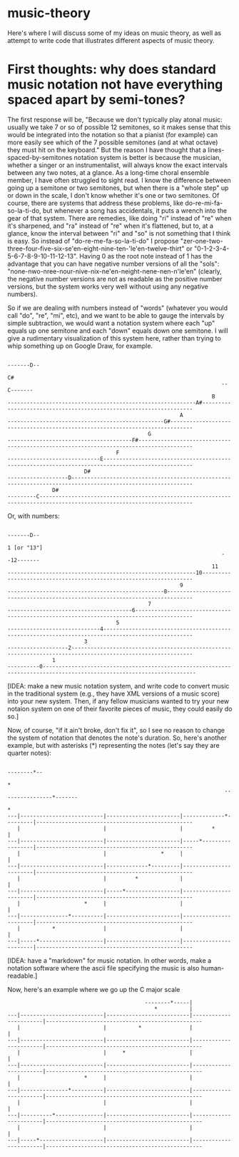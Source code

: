# music-theory
Here's where I will discuss some of my ideas on music theory, as well as attempt to write code that illustrates different aspects of music theory.

# First thoughts: why does standard music notation not have everything spaced apart by semi-tones?
The first response will be, "Because we don't typically play atonal music: usually we take 7 or so of possible 12 semitones, so it makes sense that this would be integrated into the notation so that a pianist (for example) can more easily see which of the 7 possible semitones (and at what octave) they must hit on the keyboard."  But the reason I have thought that a lines-spaced-by-semitones notation system is better is because the musician, whether a singer or an instrumentalist, will always know the exact intervals between any two notes, at a glance.  As a long-time choral ensemble member, I have often struggled to sight read.  I know the difference between going up a semitone or two semitones, but when there is a "whole step" up or down in the scale, I don't know whether it's one or two semitones.  Of course, there are systems that address these problems, like do-re-mi-fa-so-la-ti-do, but whenever a song has accidentals, it puts a wrench into the gear of that system.  There are remedies, like doing "ri" instead of "re" when it's sharpened, and "ra" instead of "re" when it's flattened, but to, at a glance, know the interval between "ri" and "so" is not something that I think is easy.  So instead of "do-re-me-fa-so-la-ti-do" I propose "zer-one-two-three-four-five-six-se'en-eight-nine-ten-'le'en-twelve-thirt" or "0-1-2-3-4-5-6-7-8-9-10-11-12-13".  Having 0 as the root note instead of 1 has the advantage that you can have negative number versions of all the "sols": "none-nwo-nree-nour-nive-nix-ne'en-neight-nene-nen-n'le'en" (clearly, the negative number versions are not as readable as the positive number versions, but the system works very well without using any negative numbers).

So if we are dealing with numbers instead of "words" (whatever you would call "do", "re", "mi", etc), and we want to be able to gauge the intervals by simple subtraction, we would want a notation system where each "up" equals up one semitone and each "down" equals down one semitone.  I will give a rudimentary visualization of this system here, rather than trying to whip something up on Google Draw, for example.
```
                                                                        -------D--
                                                                          C#
                                                                   --C-------
                                                                B
-----------------------------------------------------------A#-------------------------------------------------------------------
                                                      A
-------------------------------------------------G#-----------------------------------------------------------------------------
                                            G
---------------------------------------F#---------------------------------------------------------------------------------------
                                  F    
-----------------------------E--------------------------------------------------------------------------------------------------
                        D#   
-------------------D------------------------------------------------------------------------------------------------------------
              D#   
---------C----------------------------------------------------------------------------------------------------------------------
```
Or, with numbers:
```
                                                                        -------D--
                                                                          1 [or "13"]
                                                                   --12-------
                                                                11
-----------------------------------------------------------10-------------------------------------------------------------------
                                                      9
-------------------------------------------------8------------------------------------------------------------------------------
                                            7
---------------------------------------6----------------------------------------------------------------------------------------
                                  5    
-----------------------------4--------------------------------------------------------------------------------------------------
                        3   
-------------------2------------------------------------------------------------------------------------------------------------
              1   
----------0----------------------------------------------------------------------------------------------------------------------
```

[IDEA: make a new music notation system, and write code to convert music in the traditional system (e.g., they have XML versions of a music score) into your new system.  Then, if any fellow musicians wanted to try your new notaion system on one of their favorite pieces of music, they could easily do so.]

Now, of course, "if it ain't broke, don't fix it", so I see no reason to change the system of notation that denotes the note's duration.  So, here's another example, but with asterisks (\*) representing the notes (let's say they are quarter notes):
```
                                                                                    --------*--
                                                                                        *
                                                                    ----------------*-------
                                                                        *     
---|--------------------------|-----------------------|-------------*---------|-------------------------------------------------
   |                          |                       |         *             |
---|--------------------------|-----------------------|-----*-----------------|-------------------------------------------------
   |                          |                 *     |                       |
---|--------------------------|-------------*---------|-----------------------|-------------------------------------------------
   |                          |         *             |                       |
---|--------------------------|-----*-----------------|-----------------------|-------------------------------------------------
   |                    *     |                       |                       |
---|---------------*----------|-----------------------|-----------------------|-------------------------------------------------
   |          *               |                       |                       |
---|-----*--------------------|-----------------------|-----------------------|-------------------------------------------------
```

[IDEA: have a "markdown" for music notation.  In other words, make a notation software where the ascii file specifying the music is also human-readable.]

Now, here's an example where we go up the C major scale
```                                                                                        
                                           --------*-----|
                                              *          |                      
---|--------------------------|--------------------------|-----------------------|-------------------------------------------------
   |                          |          *               |                       |
---|--------------------------|--------------------------|-----------------------|-------------------------------------------------
   |                          |     *                    |                       |
---|--------------------------|--------------------------|-----------------------|-------------------------------------------------
   |                    *     |                          |                       |
---|---------------*----------|--------------------------|-----------------------|-------------------------------------------------
   |                          |                          |                       |
---|----------*---------------|--------------------------|-----------------------|-------------------------------------------------
   |                          |                          |                       |
---|-----*--------------------|--------------------------|-----------------------|-------------------------------------------------
```
